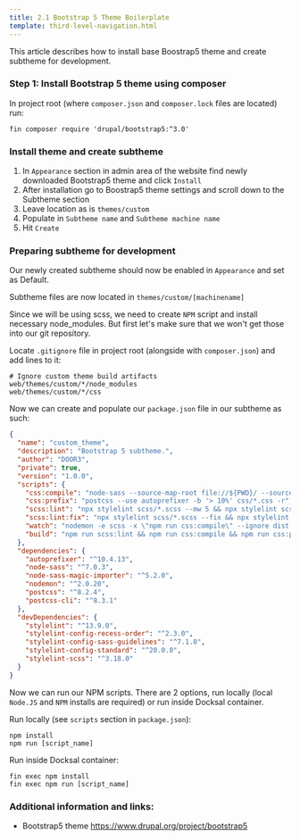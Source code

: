 ```yaml
---
title: 2.1 Bootstrap 5 Theme Boilerplate
template: third-level-navigation.html
---
```


This article describes how to install base Boostrap5 theme and create subtheme for development.

### Step 1: Install Bootstrap 5 theme using composer

In project root (where `composer.json` and `composer.lock` files are located) run:

```shell
fin composer require 'drupal/bootstrap5:^3.0'
```
### Install theme and create subtheme

1. In `Appearance` section in admin area of the website find newly downloaded Bootstrap5 theme and click `Install`
2. After installation go to Boostrap5 theme settings and scroll down to the Subtheme section
3. Leave location as is `themes/custom`
4. Populate in `Subtheme name` and `Subtheme machine name`
5. Hit `Create`

### Preparing subtheme for development

Our newly created subtheme should now be enabled in `Appearance` and set as Default.

Subtheme files are now located in `themes/custom/[machinename]`

Since we will be using scss, we need to create `NPM` script and install necessary node_modules.
But first let's make sure that we won't get those into our git repository.

Locate `.gitignore` file in project root (alongside with `composer.json`) and add lines to it:
```gitignore
# Ignore custom theme build artifacts
web/themes/custom/*/node_modules
web/themes/custom/*/css
```
Now we can create and populate our `package.json` file in our subtheme as such:

```json
{
  "name": "custom_theme",
  "description": "Bootstrap 5 subtheme.",
  "author": "DOOR3",
  "private": true,
  "version": "1.0.0",
  "scripts": {
    "css:compile": "node-sass --source-map-root file://${PWD}/ --source-map-embed true --importer node_modules/node-sass-magic-importer/dist/cli.js scss/style.scss -o css ",
    "css:prefix": "postcss --use autoprefixer -b '> 10%' css/*.css -r",
    "scss:lint": "npx stylelint scss/*.scss --mw 5 && npx stylelint scss/**/*.scss --mw 5 && npx stylelint scss/**/**/*.scss --mw 5",
    "scss:lint:fix": "npx stylelint scss/*.scss --fix && npx stylelint scss/**/*.scss --fix && npx stylelint scss/**/**/*.scss --fix",
    "watch": "nodemon -e scss -x \"npm run css:compile\" --ignore dist -L",
    "build": "npm run scss:lint && npm run css:compile && npm run css:prefix"
  },
  "dependencies": {
    "autoprefixer": "^10.4.13",
    "node-sass": "^7.0.3",
    "node-sass-magic-importer": "^5.2.0",
    "nodemon": "^2.0.20",
    "postcss": "^8.2.4",
    "postcss-cli": "^8.3.1"
  },
  "devDependencies": {
    "stylelint": "^13.9.0",
    "stylelint-config-recess-order": "^2.3.0",
    "stylelint-config-sass-guidelines": "^7.1.0",
    "stylelint-config-standard": "^20.0.0",
    "stylelint-scss": "^3.18.0"
  }
}

```

Now we can run our NPM scripts. There are 2 options, run locally (local `Node.JS` and `NPM` installs are required) or run inside Docksal container.

Run locally (see `scripts` section in `package.json`):

```shell
npm install 
npm run [script_name] 
```

Run inside Docksal container:

```shell
fin exec npm install 
fin exec npm run [script_name] 
```


### Additional information and links:
- Bootstrap5 theme <https://www.drupal.org/project/bootstrap5>
